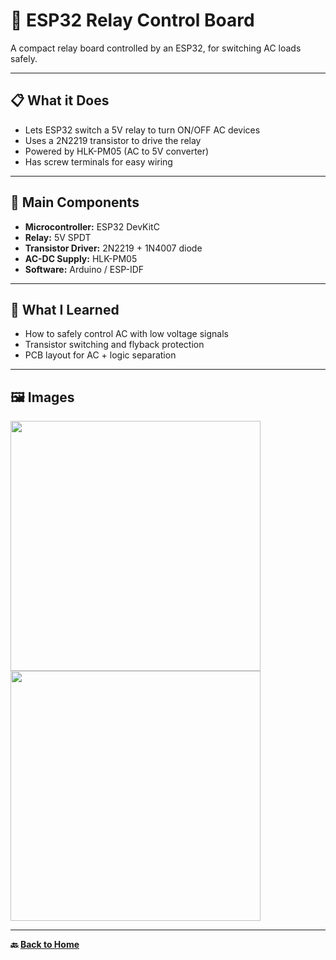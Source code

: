 # 🔌 ESP32 Relay Control Board

A compact relay board controlled by an ESP32, for switching AC loads safely.

---

## 📋 What it Does
- Lets ESP32 switch a 5V relay to turn ON/OFF AC devices
- Uses a 2N2219 transistor to drive the relay
- Powered by HLK-PM05 (AC to 5V converter)
- Has screw terminals for easy wiring

---

## 🔩 Main Components
- **Microcontroller:** ESP32 DevKitC  
- **Relay:** 5V SPDT  
- **Transistor Driver:** 2N2219 + 1N4007 diode  
- **AC-DC Supply:** HLK-PM05  
- **Software:** Arduino / ESP-IDF

---

## 🧠 What I Learned
- How to safely control AC with low voltage signals
- Transistor switching and flyback protection
- PCB layout for AC + logic separation

---

## 🖼️ Images  

<img src="esp32-relay-schematic.png" width="400">  
<img src="esp32-relay-layout.png" width="400">

---

**🔙 [Back to Home](../../README.md)**
